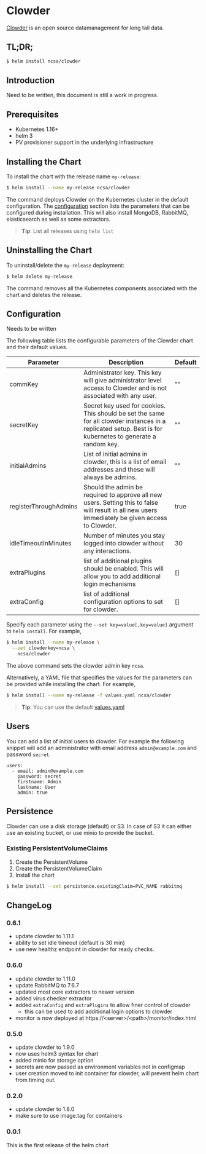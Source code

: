 # Clowder

[Clowder](https://clowderframework.org/) is an open source datamanagement for long tail data.

## TL;DR;

```bash
$ helm install ncsa/clowder
```

## Introduction

Need to be written, this document is still a work in progress.

<!--This chart bootstraps a [Clowder](https://github.com/bitnami/bitnami-docker-rabbitmq) deployment on a [Kubernetes](http://kubernetes.io) cluster using the [Helm](https://helm.sh) package manager.

Bitnami charts can be used with [Kubeapps](https://kubeapps.com/) for deployment and management of Helm Charts in clusters. This chart has been tested to work with NGINX Ingress, cert-manager, fluentd and Prometheus on top of the [BKPR](https://kubeprod.io/).
-->

## Prerequisites

- Kubernetes 1.16+
- helm 3
- PV provisioner support in the underlying infrastructure

## Installing the Chart

To install the chart with the release name `my-release`:

```bash
$ helm install --name my-release ncsa/clowder
```

The command deploys Clowder on the Kubernetes cluster in the default configuration. The [configuration](#configuration) section lists the parameters that can be configured during installation. This will also install MongoDB, RabbitMQ, elasticsearch as well as some extractors.

> **Tip**: List all releases using `helm list`

## Uninstalling the Chart

To uninstall/delete the `my-release` deployment:

```bash
$ helm delete my-release
```

The command removes all the Kubernetes components associated with the chart and deletes the release.

## Configuration

Needs to be written

The following table lists the configurable parameters of the Clowder chart and their default values.

| Parameter                            | Description                                      | Default                                                 |
| ------------------------------------ | ------------------------------------------------ | -------------------------------------------------------
| commKey | Administrator key. This key will give administrator level access to Clowder and is not associated with any user. | ""
| secretKey | Secret key used for cookies. This should be set the same for all clowder instances in a replicated setup. Best is for kubernetes to generate a random key. | ""
| initialAdmins | List of initial admins in clowder, this is a list of email addresses and these will always be admins. | ""
| registerThroughAdmins | Should the admin be required to approve all new users. Setting this to false will result in all new users immediately be given access to Clowder. | true
| idleTimeoutInMinutes | Number of minutes you stay logged into clowder without any interactions. | 30
| extraPlugins | list of additional plugins should be enabled. This will allow you to add additional login mechanisms | []
| extraConfig | list of additional configuration options to set for clowder. | []

Specify each parameter using the `--set key=value[,key=value]` argument to `helm install`. For example,

```bash
$ helm install --name my-release \
  --set clowderkey=ncsa \
    ncsa/clowder
```

The above command sets the clowder admin key `ncsa`.

Alternatively, a YAML file that specifies the values for the parameters can be provided while installing the chart. For example,

```bash
$ helm install --name my-release -f values.yaml ncsa/clowder
```

> **Tip**: You can use the default [values.yaml](values.yaml)

## Users

You can add a list of initial users to clowder. For example the following snippet will add an administrator with
email address `admin@example.com` and password `secret`. 

```
users:
  - email: admin@example.com
    password: secret
    firstname: Admin
    lastname: User
    admin: true
```

## Persistence

Clowder can use a disk storage (default) or S3. In case of S3 it can either use an existing bucket, or use minio to
provide the bucket.

### Existing PersistentVolumeClaims

1. Create the PersistentVolume
1. Create the PersistentVolumeClaim
1. Install the chart

```bash
$ helm install --set persistence.existingClaim=PVC_NAME rabbitmq
```

## ChangeLog

### 0.6.1

- update clowder to 1.11.1
- ability to set idle timeout (default is 30 min)
- use new healthz endpoint in clowder for ready checks.

### 0.6.0

- update clowder to 1.11.0
- update RabbitMQ to 7.6.7
- updated most core extractors to newer version
- added virus checker extractor
- added `extraConfig` and `extraPlugins` to allow finer control of clowder
  - this can be used to add additional login options to clowder
- monitor is now deployed at https://\<server\>/\<path\>/monitor/index.html

### 0.5.0

- update clowder to 1.9.0
- now uses helm3 syntax for chart
- added minio for storage option
- secrets are now passed as environment variables not in configmap
- user creation moved to init container for clowder, will prevent helm chart from timing out.

### 0.2.0

- update clowder to 1.8.0
- make sure to use image.tag for containers

### 0.0.1

This is the first release of the helm chart